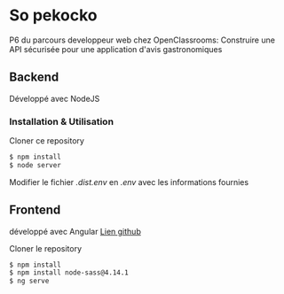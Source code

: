 # So pekocko

P6 du parcours developpeur web chez OpenClassrooms:
Construire une API sécurisée pour une application d'avis gastronomiques

## Backend

Développé avec NodeJS

### Installation & Utilisation

Cloner ce repository
```bash
$ npm install
$ node server
```
Modifier le fichier _.dist.env_ en _.env_ avec les informations fournies

## Frontend

développé avec Angular
[Lien github](https://github.com/OpenClassrooms-Student-Center/dwj-projet6)

Cloner le repository

```bash
$ npm install
$ npm install node-sass@4.14.1
$ ng serve
```
